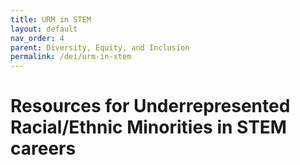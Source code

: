 ```yaml
---
title: URM in STEM
layout: default
nav_order: 4
parent: Diversity, Equity, and Inclusion
permalink: /dei/urm-in-stem
---
```


# Resources for Underrepresented Racial/Ethnic Minorities in STEM careers